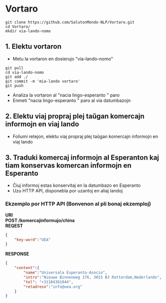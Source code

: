 # Vortaro

```shell
git clone https://github.com/SalutonMondo-NLP/Vortaro.git
cd Vortaro/
mkdir via-lando-nomo
```
## 1. Elektu vortaron
- Metu la vortaron en dosierujo "via-lando-nomo"
```shell
git pull
cd via-lando-nomo
git add ./
git commit -m 'mia-lando vortaro'
git push
```
- Analiza la vortaron al "nacia lingo-esperanto " paro
- Enmeti  "nacia lingo-esperanto " paro al via datumbazojn


## 2. Elektu viaj propraj plej taŭgan komercajn informojn en viaj lando
- Foliumi retejon, elektu viaj propraj plej taŭgan komercajn informojn en viaj lando

## 3. Traduki komercaj informojn al Esperanton kaj tiam konservas komercan informojn en Esperanto
- Ĉiuj informoj estas konservitaj en la datumbazo en Esperanto
- Uzu HTTP API, disponebla por uzantoj en aliaj landoj

### Ekzemplo por HTTP API (Bonvenon al pli bonaj ekzemploj)

**URI**  
**POST /komercajinformujo/china**  
**REQEST**  
```json
{
	"key-word":"UEA"
}
```
**RESPONSE**
```json
{
	"content":{
		"name":"Universala Esperanto-Asocio",
		"intro":"Nieuwe Binnenweg 176, 3015 BJ Rotterdam,Nederlando",
		"tel": "+31104361044",
		"retadreso":"info@uea.org"
	}
}
```

